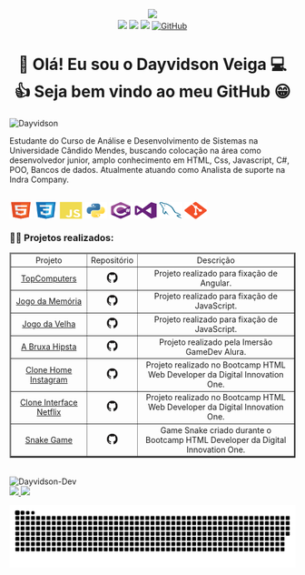 <!--Banner session-->
<!-- <p align="center"><img src="https://imgur.com/jSBcQQe.png"/><br> -->

<div>
	<p align="center"><img src="https://i.imgur.com/uTk6zzB.png"/><br>
	<!-- Badges session -->
	<a href="https://www.linkedin.com/in/dayvidsonveiga/" target="_blank"><img src="https://img.shields.io/badge/-LinkedIn-%230077B5?style=for-the-badge&logo=linkedin&logoColor=white" target="_blank"></a>
  	<a href="https://www.instagram.com/dayvidsonveiga/" target="_blank"><img src="https://img.shields.io/badge/-Instagram-%23E4405F?style=for-the-badge&logo=instagram&logoColor=white" target="_blank"></a>
  	<a href = "mailto: dayvidsonveiga@gmail.com"><img src="https://img.shields.io/badge/-Gmail-%23333?style=for-the-badge&logo=gmail&logoColor=white" target="_blank"></a>
  	<a href="https://github.com/dayvidsonveiga" target="_blank"><img src="https://img.shields.io/badge/-Github-%230077B5?style=for-the-badge&logo=github&logoColor=white" alt="GitHub"></a>
</div>

<!--About session-->
<div>
	<h1 align="center">👋 Olá! Eu sou o Dayvidson Veiga 💻<br>👍 Seja bem vindo ao meu GitHub 😁</h1>
	<p align="left"><img src="https://visitor-badge.laobi.icu/badge?page_id=dayvidsonveiga" alt="Dayvidson"/></p>
</div>

<div>
	<p>Estudante do Curso de Análise e Desenvolvimento de Sistemas na Universidade Cândido Mendes, buscando colocação na área como desenvolvedor junior, amplo conhecimento em HTML, Css, Javascript, C#, POO, Bancos de dados. Atualmente atuando como Analista de suporte na Indra Company.</p>
</div>

<div style="display: inline_block"><br>
  <img align="center" alt="Dayvidson-HTML" height="30" width="40" src="https://raw.githubusercontent.com/devicons/devicon/master/icons/html5/html5-original.svg">
  <img align="center" alt="Dayvidson-CSS" height="30" width="40" src="https://raw.githubusercontent.com/devicons/devicon/master/icons/css3/css3-original.svg">
  <img align="center" alt="Dayvidson-Js" height="30" width="40" src="https://raw.githubusercontent.com/devicons/devicon/master/icons/javascript/javascript-plain.svg">
  <img align="center" alt="Dayvidson-Python" height="30" width="40" src="https://raw.githubusercontent.com/devicons/devicon/master/icons/python/python-original.svg">
  <img align="center" alt="Dayvidson-Csharp" height="30" width="40" src="https://raw.githubusercontent.com/devicons/devicon/master/icons/csharp/csharp-original.svg">
  <img align="center" alt="Dayvidson-Csharp" height="30" width="40" src="https://raw.githubusercontent.com/devicons/devicon/7a4ca8aa871d6dca81691e018d31eed89cb70a76/icons/visualstudio/visualstudio-plain.svg">
  <img align="center" alt="Dayvidson-Csharp" height="30" width="40" src="https://raw.githubusercontent.com/devicons/devicon/7a4ca8aa871d6dca81691e018d31eed89cb70a76/icons/mysql/mysql-original.svg">
  <img align="center" alt="Dayvidson-Csharp" height="30" width="40" src="https://raw.githubusercontent.com/devicons/devicon/7a4ca8aa871d6dca81691e018d31eed89cb70a76/icons/git/git-original.svg">
  
</div>

<div>
<h3>👨‍💻 Projetos realizados:</h3>

<table border ="2">
<thead align="center">
<tr>
  <td>Projeto</td>
  <td>Repositório</td>
  <td>Descrição</td>
</tr>
</thead>
<tbody align="center">
<tr>
  <td><a href="https://top-computers-dayvidsonveiga.vercel.app/produtos" target="_blank" rel="noopener noreferrer">TopComputers</a></td>
  <td><a href="https://github.com/dayvidsonveiga/top-computers" target="blank"><img src="https://raw.githubusercontent.com/devicons/devicon/7a4ca8aa871d6dca81691e018d31eed89cb70a76/icons/github/github-original.svg" alt="GitHub" height="20" width="20" /></a></td>
  <td>Projeto realizado para fixação de Angular.</td>
</tr>
<tr>
  <td><a href="https://jogo-da-memoria-topaz.vercel.app/" target="_blank" rel="noopener noreferrer">Jogo da Memória</a></td>
  <td><a href="https://github.com/dayvidsonveiga/jogo-da-memoria" target="blank"><img src="https://raw.githubusercontent.com/devicons/devicon/7a4ca8aa871d6dca81691e018d31eed89cb70a76/icons/github/github-original.svg" alt="GitHub" height="20" width="20" /></a></td>
  <td>Projeto realizado para fixação de JavaScript.</td>
</tr>
<tr>
  <td><a href="https://jogo-da-velha-js-three.vercel.app/" target="_blank" rel="noopener noreferrer">Jogo da Velha</a></td>
  <td><a href="https://github.com/dayvidsonveiga/jogo-da-velha-js" target="blank"><img src="https://raw.githubusercontent.com/devicons/devicon/7a4ca8aa871d6dca81691e018d31eed89cb70a76/icons/github/github-original.svg" alt="GitHub" height="20" width="20" /></a></td>
  <td>Projeto realizado para fixação de JavaScript.</td>
</tr>
<tr>
  <td><a href="https://witcher-game.vercel.app/" target="_blank" rel="noopener noreferrer">A Bruxa Hipsta</a></td>
  <td><a href="https://github.com/dayvidsonveiga/imersao-gamedev-javascript-Alura" target="blank"><img src="https://raw.githubusercontent.com/devicons/devicon/7a4ca8aa871d6dca81691e018d31eed89cb70a76/icons/github/github-original.svg" alt="GitHub" height="20" width="20" /></a></td>
  <td>Projeto realizado pela Imersão GameDev Alura.</td>
</tr>
<tr>
  <td><a href="https://clonegram-mauve.vercel.app/" target="_blank" rel="noopener noreferrer">Clone Home Instagram</a></td>
  <td><a href="https://github.com/dayvidsonveiga/pagina-inicio-instagram" target="blank"><img src="https://raw.githubusercontent.com/devicons/devicon/7a4ca8aa871d6dca81691e018d31eed89cb70a76/icons/github/github-original.svg" alt="GitHub" height="20" width="20" /></a></td>
  <td>Projeto realizado no Bootcamp HTML Web Developer da Digital Innovation One.</td>
</tr>
<tr>
  <td><a href="https://cloneflix-page.vercel.app/" target="_blank" rel="noopener noreferrer">Clone Interface Netflix</a></td>
  <td><a href="https://github.com/dayvidsonveiga/cloneflix-page" target="blank"><img src="https://raw.githubusercontent.com/devicons/devicon/7a4ca8aa871d6dca81691e018d31eed89cb70a76/icons/github/github-original.svg" alt="GitHub" height="20" width="20" /></a></td>
  <td>Projeto realizado no Bootcamp HTML Web Developer da Digital Innovation One.</td>
</tr>
<tr>
  <td><a href="https://snake-game-js.vercel.app/" target="_blank" rel="noopener noreferrer">Snake Game</a></td>
  <td><a href="https://github.com/dayvidsonveiga/snake-game-js" target="blank"><img src="https://raw.githubusercontent.com/devicons/devicon/7a4ca8aa871d6dca81691e018d31eed89cb70a76/icons/github/github-original.svg" alt="GitHub" height="20" width="20" /></a></td>
  <td>Game Snake criado durante o Bootcamp HTML Developer da Digital Innovation One.</td>
</tr>
</tbody>
</table><br>
</div>

<img align="center" alt="Dayvidson-Dev" height="158" width="158" src="http://clubedosgeeks.com.br/wp-content/uploads/2016/01/dormrm.gif">
  
<div>
  <a href="https://github.com/dayvidsonveiga">
  <img height="180em" src="https://github-readme-stats.vercel.app/api?username=dayvidsonveiga&show_icons=true&theme=dracula&include_all_commits=true&count_private=true"/>
  <img height="180em" src="https://github-readme-stats.vercel.app/api/top-langs/?username=dayvidsonveiga&layout=compact&langs_count=20&theme=dracula"/>
<div>


![Snake animation](https://github.com/dayvidsonveiga/dayvidsonveiga/blob/output/github-contribution-grid-snake.svg)	



<!--
**dayvidsonveiga/dayvidsonveiga** is a ✨ _special_ ✨ repository because its `README.md` (this file) appears on your GitHub profile.


